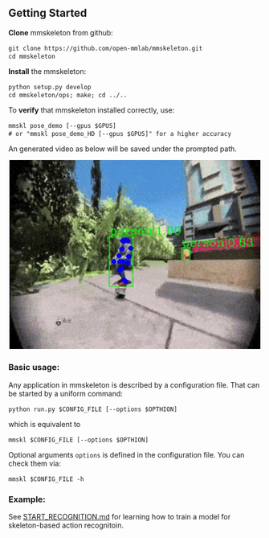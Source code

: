 ## Getting Started

**Clone** mmskeleton from github:

``` shell
git clone https://github.com/open-mmlab/mmskeleton.git
cd mmskeleton
```

**Install** the mmskeleton:
``` shell
python setup.py develop
cd mmskeleton/ops; make; cd ../..
```

To **verify** that mmskeleton installed correctly, use:
```shell
mmskl pose_demo [--gpus $GPUS]
# or "mmskl pose_demo_HD [--gpus $GPUS]" for a higher accuracy
```
An generated video as below will be saved under the prompted path.

<p align="center">
    <img src="../demo/estimation/pose_demo.gif", width="500">
</p>



### Basic usage:

Any application in mmskeleton is described by a configuration file. That can be started by a uniform command:
``` shell
python run.py $CONFIG_FILE [--options $OPTHION]
```
which is equivalent to
```
mmskl $CONFIG_FILE [--options $OPTHION]
```
Optional arguments `options` is defined in the configuration file.
You can check them via:
``` shell
mmskl $CONFIG_FILE -h
```

### Example:

See [START_RECOGNITION.md](../doc/START_RECOGNITION.md) for learning how to train a model for skeleton-based action recognitoin.
